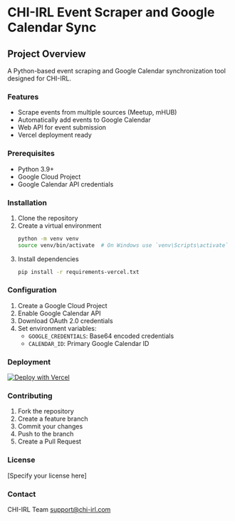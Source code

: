 # CHI-IRL Event Scraper and Google Calendar Sync

## Project Overview
A Python-based event scraping and Google Calendar synchronization tool designed for CHI-IRL.

### Features
- Scrape events from multiple sources (Meetup, mHUB)
- Automatically add events to Google Calendar
- Web API for event submission
- Vercel deployment ready

### Prerequisites
- Python 3.9+
- Google Cloud Project
- Google Calendar API credentials

### Installation
1. Clone the repository
2. Create a virtual environment
   ```bash
   python -m venv venv
   source venv/bin/activate  # On Windows use `venv\Scripts\activate`
   ```
3. Install dependencies
   ```bash
   pip install -r requirements-vercel.txt
   ```

### Configuration
1. Create a Google Cloud Project
2. Enable Google Calendar API
3. Download OAuth 2.0 credentials
4. Set environment variables:
   - `GOOGLE_CREDENTIALS`: Base64 encoded credentials
   - `CALENDAR_ID`: Primary Google Calendar ID

### Deployment
[![Deploy with Vercel](https://vercel.com/button)](https://vercel.com/new)

### Contributing
1. Fork the repository
2. Create a feature branch
3. Commit your changes
4. Push to the branch
5. Create a Pull Request

### License
[Specify your license here]

### Contact
CHI-IRL Team
support@chi-irl.com
